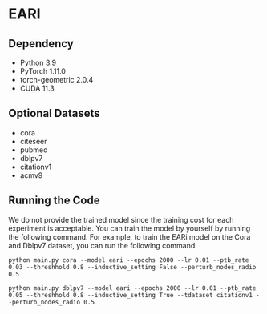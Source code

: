 # EARI

## Dependency
- Python 3.9
- PyTorch 1.11.0
- torch-geometric 2.0.4
- CUDA 11.3
  
## Optional Datasets
- cora 
- citeseer 
- pubmed
- dblpv7 
- citationv1 
- acmv9

## Running the Code
We do not provide the trained model since the training cost for each experiment is acceptable. You can train the model by yourself by running the following command.
For example, to train the EARi model on the Cora and Dblpv7 dataset, you can run the following command:
```
python main.py cora --model eari --epochs 2000 --lr 0.01 --ptb_rate 0.03 --threshhold 0.8 --inductive_setting False --perturb_nodes_radio 0.5

python main.py dblpv7 --model eari --epochs 2000 --lr 0.01 --ptb_rate 0.05 --threshhold 0.8 --inductive_setting True --tdataset citationv1 --perturb_nodes_radio 0.5

```
